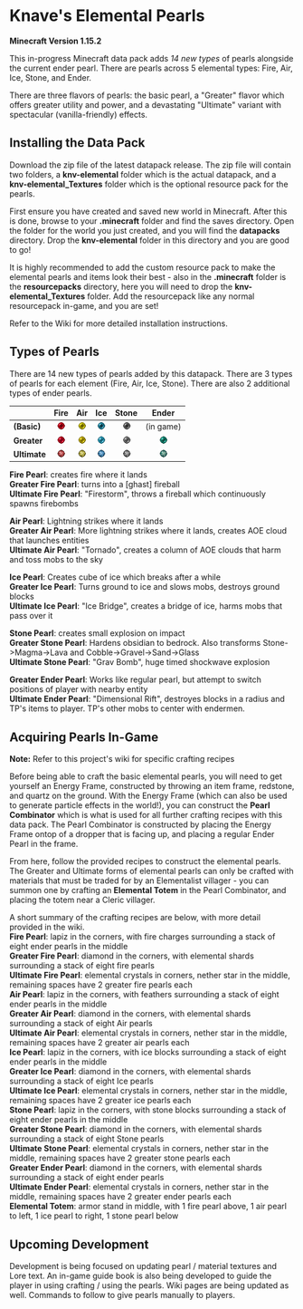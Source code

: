# Knave's Elemental Pearls
**Minecraft Version 1.15.2**

This in-progress Minecraft data pack adds *14 new types* of pearls alongside the current ender pearl. There are pearls across 5 elemental types: Fire, Air, Ice, Stone, and Ender.

There are three flavors of pearls: the basic pearl, a "Greater" flavor which offers greater utility and power, and a devastating  "Ultimate" variant with spectacular (vanilla-friendly) effects.

## Installing the Data Pack
Download the zip file of the latest datapack release. The zip file will contain two folders, a **knv-elemental** folder which is the actual datapack, and a **knv-elemental_Textures** folder which is the optional resource pack for the pearls. 

First ensure you have created and saved new world in Minecraft. After this is done, browse to your **.minecraft** folder and find the saves directory. Open the folder for the world you just created, and you will find the **datapacks** directory. Drop the **knv-elemental** folder in this directory and you are good to go!

It is highly recommended to add the custom resource pack to make the elemental pearls and items look their best - also in the **.minecraft** folder is the **resourcepacks** directory, here you will need to drop the **knv-elemental_Textures** folder. Add the resourcepack like any normal resourcepack in-game, and you are set!

Refer to the Wiki for more detailed installation instructions.

## Types of Pearls
There are 14 new types of pearls added by this datapack. There are 3 types of pearls for each element (Fire, Air, Ice, Stone). There are also 2 additional types of ender pearls.  

|               | Fire       | Air        | Ice        | Stone      | Ender      | 
| ------------- | :--------: | :--------: | :--------: | :--------: | :--------: |
| **(Basic)**   |![FP][fp]   |![AP][ap]   |![IP][ip]   |![SP][sp]   | (in game)  |
| **Greater**   |![GFP][gfp] |![GAP][gap] |![GIP][gip] |![GSP][gsp] |![GEP][gep] |
| **Ultimate**  |![UFP][ufp] |![UAP][uap] |![UIP][uip] |![USP][usp] |![UEP][uep] |

[fp]: https://github.com/knaveightt/knv-elemental/blob/master/knv-elemental_Textures/assets/minecraft/textures/item/fire_pearl.png?raw=true "Fire Pearl"
[gfp]: https://github.com/knaveightt/knv-elemental/blob/master/knv-elemental_Textures/assets/minecraft/textures/item/fire_pearl_greater.png?raw=true "Greater Fire Pearl"
[ufp]: https://github.com/knaveightt/knv-elemental/blob/master/knv-elemental_Textures/assets/minecraft/textures/item/fire_pearl_ultimate.png?raw=true "Ultimate Fire Pearl"
[ap]: https://github.com/knaveightt/knv-elemental/blob/master/knv-elemental_Textures/assets/minecraft/textures/item/air_pearl.png?raw=true "Air Pearl"
[gap]: https://github.com/knaveightt/knv-elemental/blob/master/knv-elemental_Textures/assets/minecraft/textures/item/air_pearl_greater.png?raw=true "Greater Air Pearl"
[uap]: https://github.com/knaveightt/knv-elemental/blob/master/knv-elemental_Textures/assets/minecraft/textures/item/air_pearl_ultimate.png?raw=true "Ultimate Air Pearl"
[ip]: https://github.com/knaveightt/knv-elemental/blob/master/knv-elemental_Textures/assets/minecraft/textures/item/ice_pearl.png?raw=true "Ice Pearl"
[gip]: https://github.com/knaveightt/knv-elemental/blob/master/knv-elemental_Textures/assets/minecraft/textures/item/ice_pearl_greater.png?raw=true "Greater Ice Pearl"
[uip]: https://github.com/knaveightt/knv-elemental/blob/master/knv-elemental_Textures/assets/minecraft/textures/item/ice_pearl_ultimate.png?raw=true "Ultimate Ice Pearl"
[sp]: https://github.com/knaveightt/knv-elemental/blob/master/knv-elemental_Textures/assets/minecraft/textures/item/stone_pearl.png?raw=true "Stone Pearl"
[gsp]: https://github.com/knaveightt/knv-elemental/blob/master/knv-elemental_Textures/assets/minecraft/textures/item/stone_pearl_greater.png?raw=true "Greater Stone Pearl"
[usp]: https://github.com/knaveightt/knv-elemental/blob/master/knv-elemental_Textures/assets/minecraft/textures/item/stone_pearl_ultimate.png?raw=true "Ultimate Stone Pearl"
[gep]: https://github.com/knaveightt/knv-elemental/blob/master/knv-elemental_Textures/assets/minecraft/textures/item/ender_pearl_greater.png?raw=true "Greater Ender Pearl"
[uep]: https://github.com/knaveightt/knv-elemental/blob/master/knv-elemental_Textures/assets/minecraft/textures/item/ender_pearl_ultimate.png?raw=true "Ultimate Ender Pearl"

**Fire Pearl**: creates fire where it lands   
**Greater Fire Pearl**: turns into a [ghast] fireball   
**Ultimate Fire Pearl**: "Firestorm", throws a fireball which continuously spawns firebombs   

**Air Pearl**: Lightning strikes where it lands   
**Greater Air Pearl**: More lightning strikes where it lands, creates AOE cloud that launches entities   
**Ultimate Air Pearl**: "Tornado", creates a column of AOE clouds that harm and toss mobs to the sky   

**Ice Pearl**: Creates cube of ice which breaks after a while   
**Greater Ice Pearl**: Turns ground to ice and slows mobs, destroys ground blocks   
**Ultimate Ice Pearl**: "Ice Bridge", creates a bridge of ice, harms mobs that pass over it   

**Stone Pearl**: creates small explosion on impact   
**Greater Stone Pearl**: Hardens obsidian to bedrock. Also transforms Stone->Magma->Lava and Cobble->Gravel->Sand->Glass   
**Ultimate Stone Pearl**: "Grav Bomb", huge timed shockwave explosion    

**Greater Ender Pearl**: Works like regular pearl, but attempt to switch positions of player with nearby entity  
**Ultimate Ender Pearl**: "Dimensional Rift", destroyes blocks in a radius and TP's items to player. TP's other mobs to center with endermen.   

## Acquiring Pearls In-Game
**Note:** Refer to this project's wiki for specific crafting recipes 

Before being able to craft the basic elemental pearls, you will need to get yourself an Energy Frame, constructed by throwing an item frame, redstone, and quartz on the ground. With the Energy Frame (which can also be used to generate particle effects in the world!), you can construct the **Pearl Combinator** which is what is used for all further crafting recipes with this data pack. The Pearl Combinator is constructed by placing the Energy Frame ontop of a dropper that is facing up, and placing a regular Ender Pearl in the frame.

From here, follow the provided recipes to construct the elemental pearls. The Greater and Ultimate forms of elemental pearls can only be crafted with materials that must be traded for by an Elementalist villager - you can summon one by crafting an **Elemental Totem** in the Pearl Combinator, and placing the totem near a Cleric villager. 

A short summary of the crafting recipes are below, with more detail provided in the wiki.   
**Fire Pearl**: lapiz in the corners, with fire charges surrounding a stack of eight ender pearls in the middle   
**Greater Fire Pearl**: diamond in the corners, with elemental shards surrounding a stack of eight fire pearls   
**Ultimate Fire Pearl**: elemental crystals in corners, nether star in the middle, remaining spaces have 2 greater fire pearls each   
**Air Pearl**: lapiz in the corners, with feathers surrounding a stack of eight ender pearls in the middle   
**Greater Air Pearl**: diamond in the corners, with elemental shards surrounding a stack of eight Air pearls   
**Ultimate Air Pearl**: elemental crystals in corners, nether star in the middle, remaining spaces have 2 greater air pearls each   
**Ice Pearl**: lapiz in the corners, with ice blocks surrounding a stack of eight ender pearls in the middle   
**Greater Ice Pearl**: diamond in the corners, with elemental shards surrounding a stack of eight Ice pearls   
**Ultimate Ice Pearl**: elemental crystals in corners, nether star in the middle, remaining spaces have 2 greater ice pearls each   
**Stone Pearl**: lapiz in the corners, with stone blocks surrounding a stack of eight ender pearls in the middle   
**Greater Stone Pearl**: diamond in the corners, with elemental shards surrounding a stack of eight Stone pearls   
**Ultimate Stone Pearl**: elemental crystals in corners, nether star in the middle, remaining spaces have 2 greater stone pearls each   
**Greater Ender Pearl**: diamond in the corners, with elemental shards surrounding a stack of eight ender pearls   
**Ultimate Ender Pearl**: elemental crystals in corners, nether star in the middle, remaining spaces have 2 greater ender pearls each   
**Elemental Totem**: armor stand in middle, with 1 fire pearl above, 1 air pearl to left, 1 ice pearl to right, 1 stone pearl below   

## Upcoming Development
Development is being focused on updating pearl / material textures and Lore text. An in-game guide book is also being developed to guide the player in using crafting / using the pearls.
Wiki pages are being updated as well. Commands to follow to give pearls manually to players.
